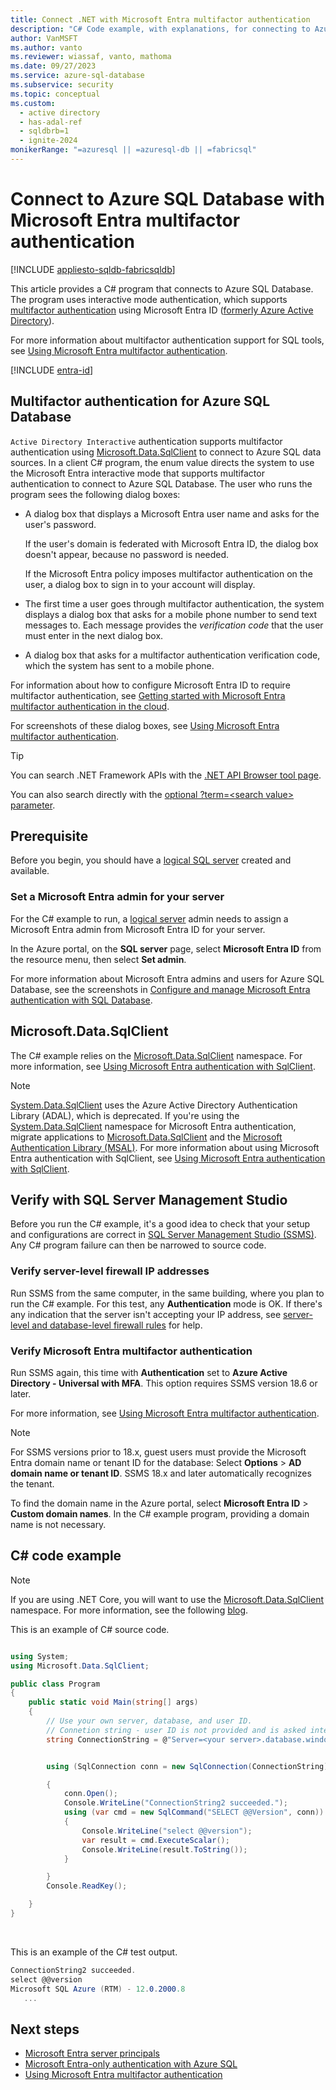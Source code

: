 ```yaml
---
title: Connect .NET with Microsoft Entra multifactor authentication
description: "C# Code example, with explanations, for connecting to Azure SQL Database by using SqlAuthenticationMethod.ActiveDirectoryInteractive mode."
author: VanMSFT
ms.author: vanto
ms.reviewer: wiassaf, vanto, mathoma
ms.date: 09/27/2023
ms.service: azure-sql-database
ms.subservice: security
ms.topic: conceptual
ms.custom:
  - active directory
  - has-adal-ref
  - sqldbrb=1
  - ignite-2024
monikerRange: "=azuresql || =azuresql-db || =fabricsql"
---
```

# Connect to Azure SQL Database with Microsoft Entra multifactor authentication
[!INCLUDE [appliesto-sqldb-fabricsqldb](../includes/appliesto-sqldb-fabricsqldb.md)]

This article provides a C# program that connects to Azure SQL Database. The program uses interactive mode authentication, which supports [multifactor authentication](/azure/active-directory/authentication/concept-mfa-howitworks) using Microsoft Entra ID ([formerly Azure Active Directory](/entra/fundamentals/new-name)).

For more information about multifactor authentication support for SQL tools, see [Using Microsoft Entra multifactor authentication](./authentication-mfa-ssms-overview.md).

[!INCLUDE [entra-id](../includes/entra-id.md)]

<a name='multi-factor-authentication-for-azure-sql-database'></a>

## Multifactor authentication for Azure SQL Database

`Active Directory Interactive` authentication supports multifactor authentication using [Microsoft.Data.SqlClient](/sql/connect/ado-net/introduction-microsoft-data-sqlclient-namespace) to connect to Azure SQL data sources. In a client C# program, the enum value directs the system to use the Microsoft Entra interactive mode that supports multifactor authentication to connect to Azure SQL Database. The user who runs the program sees the following dialog boxes:

* A dialog box that displays a Microsoft Entra user name and asks for the user's password.

   If the user's domain is federated with Microsoft Entra ID, the dialog box doesn't appear, because no password is needed.

   If the Microsoft Entra policy imposes multifactor authentication on the user, a dialog box to sign in to your account will display.

* The first time a user goes through multifactor authentication, the system displays a dialog box that asks for a mobile phone number to send text messages to. Each message provides the *verification code* that the user must enter in the next dialog box.

* A dialog box that asks for a multifactor authentication verification code, which the system has sent to a mobile phone.

For information about how to configure Microsoft Entra ID to require multifactor authentication, see [Getting started with Microsoft Entra multifactor authentication in the cloud](/azure/active-directory/authentication/howto-mfa-getstarted).

For screenshots of these dialog boxes, see [Using Microsoft Entra multifactor authentication](./authentication-mfa-ssms-overview.md).

> [!TIP]
> You can search .NET Framework APIs with the [.NET API Browser tool page](/dotnet/api/).
>
> You can also search directly with the [optional ?term=&lt;search value&gt; parameter](/dotnet/api/?term=SqlAuthenticationMethod).

## Prerequisite

Before you begin, you should have a [logical SQL server](logical-servers.md) created and available.

<a name='set-an-azure-ad-admin-for-your-server'></a>

### Set a Microsoft Entra admin for your server

For the C# example to run, a [logical server](logical-servers.md) admin needs to assign a Microsoft Entra admin from Microsoft Entra ID for your server.

In the Azure portal, on the **SQL server** page, select **Microsoft Entra ID** from the resource menu, then select **Set admin**.

For more information about Microsoft Entra admins and users for Azure SQL Database, see the screenshots in [Configure and manage Microsoft Entra authentication with SQL Database](authentication-aad-configure.md#provision-azure-ad-admin-sql-database).

## Microsoft.Data.SqlClient

The C# example relies on the [Microsoft.Data.SqlClient](/sql/connect/ado-net/introduction-microsoft-data-sqlclient-namespace) namespace. For more information, see [Using Microsoft Entra authentication with SqlClient](/sql/connect/ado-net/sql/azure-active-directory-authentication).

> [!NOTE]
> [System.Data.SqlClient](/dotnet/api/system.data.sqlclient) uses the Azure Active Directory Authentication Library (ADAL), which is deprecated. If you're using the [System.Data.SqlClient](/dotnet/api/system.data.sqlclient) namespace for Microsoft Entra authentication, migrate applications to [Microsoft.Data.SqlClient](/sql/connect/ado-net/introduction-microsoft-data-sqlclient-namespace) and the [Microsoft Authentication Library (MSAL)](/azure/active-directory/develop/msal-migration). For more information about using Microsoft Entra authentication with SqlClient, see [Using Microsoft Entra authentication with SqlClient](/sql/connect/ado-net/sql/azure-active-directory-authentication).

## Verify with SQL Server Management Studio

Before you run the C# example, it's a good idea to check that your setup and configurations are correct in [SQL Server Management Studio (SSMS)](/sql/ssms/download-sql-server-management-studio-ssms). Any C# program failure can then be narrowed to source code.

### Verify server-level firewall IP addresses

Run SSMS from the same computer, in the same building, where you plan to run the C# example. For this test, any **Authentication** mode is OK. If there's any indication that the server isn't accepting your IP address, see [server-level and database-level firewall rules](firewall-configure.md) for help.

<a name='verify-azure-active-directory-multi-factor-authentication'></a>

### Verify Microsoft Entra multifactor authentication

Run SSMS again, this time with **Authentication** set to **Azure Active Directory - Universal with MFA**. This option requires SSMS version 18.6 or later.

For more information, see [Using Microsoft Entra multifactor authentication](./authentication-mfa-ssms-overview.md).

> [!NOTE]
> For SSMS versions prior to 18.x, guest users must provide the Microsoft Entra domain name or tenant ID for the database: Select **Options** > **AD domain name or tenant ID**. SSMS 18.x and later automatically recognizes the tenant.
>
>To find the domain name in the Azure portal, select **Microsoft Entra ID** > **Custom domain names**. In the C# example program, providing a domain name is not necessary.

## C# code example

> [!NOTE]
> If you are using .NET Core, you will want to use the [Microsoft.Data.SqlClient](/dotnet/api/microsoft.data.sqlclient) namespace. For more information, see the following [blog](https://devblogs.microsoft.com/dotnet/introducing-the-new-microsoftdatasqlclient/).

This is an example of C# source code.

```csharp

using System;
using Microsoft.Data.SqlClient;

public class Program
{
    public static void Main(string[] args)
    {
        // Use your own server, database, and user ID.
        // Connetion string - user ID is not provided and is asked interactively.
        string ConnectionString = @"Server=<your server>.database.windows.net; Authentication=Active Directory Interactive; Database=<your database>";


        using (SqlConnection conn = new SqlConnection(ConnectionString))

        {
            conn.Open();
            Console.WriteLine("ConnectionString2 succeeded.");
            using (var cmd = new SqlCommand("SELECT @@Version", conn))
            {
                Console.WriteLine("select @@version");
                var result = cmd.ExecuteScalar();
                Console.WriteLine(result.ToString());
            }

        }
        Console.ReadKey();

    }
}

```

&nbsp;

This is an example of the C# test output.

```C#
ConnectionString2 succeeded.
select @@version
Microsoft SQL Azure (RTM) - 12.0.2000.8
   ...
```

## Next steps

- [Microsoft Entra server principals](authentication-azure-ad-logins.md)
- [Microsoft Entra-only authentication with Azure SQL](authentication-azure-ad-only-authentication.md)
- [Using Microsoft Entra multifactor authentication](./authentication-mfa-ssms-overview.md)
